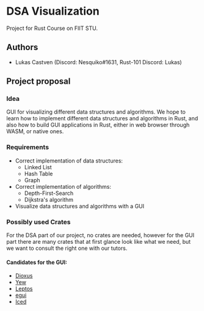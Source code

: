 # DSA Visualization

Project for Rust Course on FIIT STU.

## Authors

- Lukas Castven (Discord: Nesquiko#1631, Rust-101 Discord: Lukas)

## Project proposal

### Idea

GUI for visualizing different data structures and algorithms. We hope to learn
how to implement different data structures and algorithms in Rust, and also
how to build GUI applications in Rust, either in web browser through WASM,
or native ones.

### Requirements

- Correct implementation of data structures:
  - Linked List
  - Hash Table
  - Graph
- Correct implementation of algorithms:
  - Depth-First-Search
  - Dijkstra's algorithm
- Visualize data structures and algorithms with a GUI

### Possibly used Crates

For the DSA part of our project, no crates are needed, however for the GUI part
there are many crates that at first glance look like what we need, but we want
to consult the right one with our tutors.

#### Candidates for the GUI:

- [Dioxus](https://github.com/DioxusLabs/dioxus/)
- [Yew](https://github.com/yewstack/yew)
- [Leptos](https://github.com/leptos-rs/leptos)
- [egui](https://github.com/emilk/egui)
- [Iced](https://github.com/iced-rs/iced)
